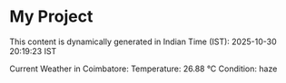 # My Project

This content is dynamically generated in Indian Time (IST): 2025-10-30 20:19:23 IST


Current Weather in Coimbatore:
Temperature: 26.88 °C
Condition: haze
